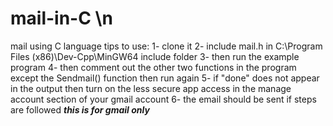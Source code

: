 # mail-in-C \n
mail using C language
tips to use:
1- clone it
2- include mail.h in C:\Program Files (x86)\Dev-Cpp\MinGW64 include folder
3- then run the example program
4- then comment out the other two functions in the program except the Sendmail() function then run again
5- if "done" does not appear in the output then turn on the less secure app access in the manage account section of your gmail account
6- the email should be sent if steps are followed
*****this is for gmail only*****
